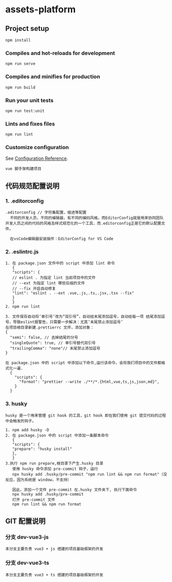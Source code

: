# assets-platform

## Project setup

```
npm install
```

### Compiles and hot-reloads for development

```
npm run serve
```

### Compiles and minifies for production

```
npm run build
```

### Run your unit tests

```
npm run test:unit
```

### Lints and fixes files

```
npm run lint
```

### Customize configuration

See [Configuration Reference](https://cli.vuejs.org/config/).

```
vue 脚手架构建项目
```

## 代码规范配置说明

### 1. .editorconfig

```
.editorconfig // 字符集配置，缩进等配置
  不同的开发人员，不同的编辑器，有不同的编码风格，而EditorConfig就是用来协同团队开发人员之间的代码的风格及样式规范化的一个工具，而.editorconfig正是它的默认配置文件。

  在vsCode编辑器安装插件：EditorConfig for VS Code
```

### 2. .eslintrc.js

```
1. 在 package.json 文件中的 script 中添加 lint 命令
   {
   "scripts": {
   // eslint . 为指定 lint 当前项目中的文件
   // --ext 为指定 lint 哪些后缀的文件
   // --fix 开启自动修复
   "lint": "eslint . --ext .vue,.js,.ts,.jsx,.tsx --fix"
   }
   }
2. npm run lint

3. 文件保存自动将‘单引号’改为“双引号”，自动给末尾添加逗号，自动给每一项 结尾添加逗号，导致eslint报警告，只需要一步解决：尤其‘末尾禁止添加逗号’
在项目根目录新建.prettierrc 文件，添加对象：
{
  "semi": false, // 去掉结尾的分号
  "singleQuote": true, // 单引号替代双引号
  "trailingComma": "none"// 末尾禁止添加逗号
}

在 package.json 中的 script 中添加以下命令,运行该命令，会将我们项目中的文件都格式化一遍.
  {
    "scripts": {
      "format": "prettier --write ./**/*.{html,vue,ts,js,json,md}",
    }
  }
```


### 3. husky
```
husky 是一个用来管理 git hook 的工具，git hook 即在我们使用 git 提交代码的过程中会触发的钩子。

1. npm add husky -D
2. 在 package.json 中的 script 中添加一条脚本命令
   {
   "scripts": {
   "prepare": "husky install"
   },
   } 
3.执行 npm run prepare,根目录下产生.husky 目录
   使用 husky 命令添加 pre-commit 钩子，运行
   npx husky add .husky/pre-commit "npm run lint && npm run format"（没反应，因为系统是 window，不支持）

   因此，添加一个文件 pre-commit 在.husky 文件夹下, 执行下面命令
   npx husky add .husky/pre-commit
   打开 pre-commit 文件
   npm run lint && npm run format
```

## GIT 配置说明

### 分支 dev-vue3-js

```
本分支主要负责 vue3 + js 搭建的项目基础框架的开发
```

### 分支 dev-vue3-ts

```
本分支主要负责 vue3 + ts 搭建的项目基础框架的开发
```
